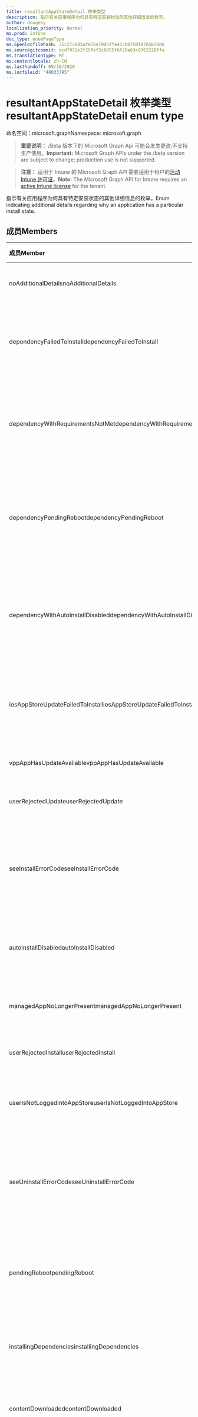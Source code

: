 ```yaml
---
title: resultantAppStateDetail 枚举类型
description: 指示有关应用程序为何具有特定安装状态的其他详细信息的枚举。
author: dougeby
localization_priority: Normal
ms.prod: intune
doc_type: enumPageType
ms.openlocfilehash: 35c27c685afe5be19d5ffe41cb0750f07b5b30d6
ms.sourcegitcommit: acdf972e2f25fef2c6855f6f28a63c0762228ffa
ms.translationtype: MT
ms.contentlocale: zh-CN
ms.lasthandoff: 09/18/2020
ms.locfileid: "48033795"
---
```

# <a name="resultantappstatedetail-enum-type"></a><span data-ttu-id="ffab7-103">resultantAppStateDetail 枚举类型</span><span class="sxs-lookup"><span data-stu-id="ffab7-103">resultantAppStateDetail enum type</span></span>

<span data-ttu-id="ffab7-104">命名空间：microsoft.graph</span><span class="sxs-lookup"><span data-stu-id="ffab7-104">Namespace: microsoft.graph</span></span>

> <span data-ttu-id="ffab7-105">**重要说明：** /Beta 版本下的 Microsoft Graph Api 可能会发生更改;不支持生产使用。</span><span class="sxs-lookup"><span data-stu-id="ffab7-105">**Important:** Microsoft Graph APIs under the /beta version are subject to change; production use is not supported.</span></span>

> <span data-ttu-id="ffab7-106">**注意：** 适用于 Intune 的 Microsoft Graph API 需要适用于租户的[活动 Intune 许可证](https://go.microsoft.com/fwlink/?linkid=839381)。</span><span class="sxs-lookup"><span data-stu-id="ffab7-106">**Note:** The Microsoft Graph API for Intune requires an [active Intune license](https://go.microsoft.com/fwlink/?linkid=839381) for the tenant.</span></span>

<span data-ttu-id="ffab7-107">指示有关应用程序为何具有特定安装状态的其他详细信息的枚举。</span><span class="sxs-lookup"><span data-stu-id="ffab7-107">Enum indicating additional details regarding why an application has a particular install state.</span></span>

## <a name="members"></a><span data-ttu-id="ffab7-108">成员</span><span class="sxs-lookup"><span data-stu-id="ffab7-108">Members</span></span>
|<span data-ttu-id="ffab7-109">成员</span><span class="sxs-lookup"><span data-stu-id="ffab7-109">Member</span></span>|<span data-ttu-id="ffab7-110">值</span><span class="sxs-lookup"><span data-stu-id="ffab7-110">Value</span></span>|<span data-ttu-id="ffab7-111">说明</span><span class="sxs-lookup"><span data-stu-id="ffab7-111">Description</span></span>|
|:---|:---|:---|
|<span data-ttu-id="ffab7-112">noAdditionalDetails</span><span class="sxs-lookup"><span data-stu-id="ffab7-112">noAdditionalDetails</span></span>|<span data-ttu-id="ffab7-113">0</span><span class="sxs-lookup"><span data-stu-id="ffab7-113">0</span></span>|<span data-ttu-id="ffab7-114">没有可用的其他详细信息。</span><span class="sxs-lookup"><span data-stu-id="ffab7-114">No additional details are available.</span></span>|
|<span data-ttu-id="ffab7-115">dependencyFailedToInstall</span><span class="sxs-lookup"><span data-stu-id="ffab7-115">dependencyFailedToInstall</span></span>|<span data-ttu-id="ffab7-116">1 </span><span class="sxs-lookup"><span data-stu-id="ffab7-116">1</span></span>|<span data-ttu-id="ffab7-117">一个或多个应用程序的依存关系未能安装。</span><span class="sxs-lookup"><span data-stu-id="ffab7-117">One or more of the application's dependencies failed to install.</span></span>|
|<span data-ttu-id="ffab7-118">dependencyWithRequirementsNotMet</span><span class="sxs-lookup"><span data-stu-id="ffab7-118">dependencyWithRequirementsNotMet</span></span>|<span data-ttu-id="ffab7-119">2 </span><span class="sxs-lookup"><span data-stu-id="ffab7-119">2</span></span>|<span data-ttu-id="ffab7-120">一个或多个应用程序的依赖项具有未满足的要求。</span><span class="sxs-lookup"><span data-stu-id="ffab7-120">One or more of the application's dependencies have requirements which are not met.</span></span>|
|<span data-ttu-id="ffab7-121">dependencyPendingReboot</span><span class="sxs-lookup"><span data-stu-id="ffab7-121">dependencyPendingReboot</span></span>|<span data-ttu-id="ffab7-122">3 </span><span class="sxs-lookup"><span data-stu-id="ffab7-122">3</span></span>|<span data-ttu-id="ffab7-123">一个或多个应用程序的依赖项需要重新启动设备才能完成安装。</span><span class="sxs-lookup"><span data-stu-id="ffab7-123">One or more of the application's dependencies require a device reboot to complete installation.</span></span>|
|<span data-ttu-id="ffab7-124">dependencyWithAutoInstallDisabled</span><span class="sxs-lookup"><span data-stu-id="ffab7-124">dependencyWithAutoInstallDisabled</span></span>|<span data-ttu-id="ffab7-125">4 </span><span class="sxs-lookup"><span data-stu-id="ffab7-125">4</span></span>|<span data-ttu-id="ffab7-126">一个或多个应用程序的依赖项配置为不自动安装。</span><span class="sxs-lookup"><span data-stu-id="ffab7-126">One or more of the application's dependencies are configured to not automatically install.</span></span>|
|<span data-ttu-id="ffab7-127">iosAppStoreUpdateFailedToInstall</span><span class="sxs-lookup"><span data-stu-id="ffab7-127">iosAppStoreUpdateFailedToInstall</span></span>|<span data-ttu-id="ffab7-128">1000</span><span class="sxs-lookup"><span data-stu-id="ffab7-128">1000</span></span>|<span data-ttu-id="ffab7-129">最新版本的应用程序无法从早期版本进行更新。</span><span class="sxs-lookup"><span data-stu-id="ffab7-129">The latest version of the app failed to update from an earlier version.</span></span>|
|<span data-ttu-id="ffab7-130">vppAppHasUpdateAvailable</span><span class="sxs-lookup"><span data-stu-id="ffab7-130">vppAppHasUpdateAvailable</span></span>|<span data-ttu-id="ffab7-131">1001</span><span class="sxs-lookup"><span data-stu-id="ffab7-131">1001</span></span>|<span data-ttu-id="ffab7-132">有可用的更新。</span><span class="sxs-lookup"><span data-stu-id="ffab7-132">An update is available.</span></span>|
|<span data-ttu-id="ffab7-133">userRejectedUpdate</span><span class="sxs-lookup"><span data-stu-id="ffab7-133">userRejectedUpdate</span></span>|<span data-ttu-id="ffab7-134">1002</span><span class="sxs-lookup"><span data-stu-id="ffab7-134">1002</span></span>|<span data-ttu-id="ffab7-135">用户拒绝了应用更新。</span><span class="sxs-lookup"><span data-stu-id="ffab7-135">The user rejected the app update.</span></span> |
|<span data-ttu-id="ffab7-136">seeInstallErrorCode</span><span class="sxs-lookup"><span data-stu-id="ffab7-136">seeInstallErrorCode</span></span>|<span data-ttu-id="ffab7-137">2000</span><span class="sxs-lookup"><span data-stu-id="ffab7-137">2000</span></span>|<span data-ttu-id="ffab7-138">应用程序安装失败。</span><span class="sxs-lookup"><span data-stu-id="ffab7-138">Application failed to install.</span></span> <span data-ttu-id="ffab7-139">有关更多详细信息，请参阅错误代码属性。</span><span class="sxs-lookup"><span data-stu-id="ffab7-139">See error code property for more details.</span></span>|
|<span data-ttu-id="ffab7-140">autoInstallDisabled</span><span class="sxs-lookup"><span data-stu-id="ffab7-140">autoInstallDisabled</span></span>|<span data-ttu-id="ffab7-141">3000</span><span class="sxs-lookup"><span data-stu-id="ffab7-141">3000</span></span>|<span data-ttu-id="ffab7-142">将应用程序配置为不会自动安装。</span><span class="sxs-lookup"><span data-stu-id="ffab7-142">Application is configured to not be automatically installed.</span></span>|
|<span data-ttu-id="ffab7-143">managedAppNoLongerPresent</span><span class="sxs-lookup"><span data-stu-id="ffab7-143">managedAppNoLongerPresent</span></span>|<span data-ttu-id="ffab7-144">3001</span><span class="sxs-lookup"><span data-stu-id="ffab7-144">3001</span></span>|<span data-ttu-id="ffab7-145">应用程序已管理，但不再安装。</span><span class="sxs-lookup"><span data-stu-id="ffab7-145">The app is managed but no longer installed.</span></span>|
|<span data-ttu-id="ffab7-146">userRejectedInstall</span><span class="sxs-lookup"><span data-stu-id="ffab7-146">userRejectedInstall</span></span>|<span data-ttu-id="ffab7-147">3002</span><span class="sxs-lookup"><span data-stu-id="ffab7-147">3002</span></span>|<span data-ttu-id="ffab7-148">用户拒绝了应用安装。</span><span class="sxs-lookup"><span data-stu-id="ffab7-148">The user rejected the app install.</span></span>|
|<span data-ttu-id="ffab7-149">userIsNotLoggedIntoAppStore</span><span class="sxs-lookup"><span data-stu-id="ffab7-149">userIsNotLoggedIntoAppStore</span></span>|<span data-ttu-id="ffab7-150">3003</span><span class="sxs-lookup"><span data-stu-id="ffab7-150">3003</span></span>|<span data-ttu-id="ffab7-151">用户必须登录到应用商店才能安装应用。</span><span class="sxs-lookup"><span data-stu-id="ffab7-151">The user must log into the App Store to install app.</span></span>|
|<span data-ttu-id="ffab7-152">seeUninstallErrorCode</span><span class="sxs-lookup"><span data-stu-id="ffab7-152">seeUninstallErrorCode</span></span>|<span data-ttu-id="ffab7-153">4000</span><span class="sxs-lookup"><span data-stu-id="ffab7-153">4000</span></span>|<span data-ttu-id="ffab7-154">应用程序卸载失败。</span><span class="sxs-lookup"><span data-stu-id="ffab7-154">Application failed to uninstall.</span></span> <span data-ttu-id="ffab7-155">有关更多详细信息，请参阅错误代码属性。</span><span class="sxs-lookup"><span data-stu-id="ffab7-155">See error code property for more details.</span></span>|
|<span data-ttu-id="ffab7-156">pendingReboot</span><span class="sxs-lookup"><span data-stu-id="ffab7-156">pendingReboot</span></span>|<span data-ttu-id="ffab7-157">5000</span><span class="sxs-lookup"><span data-stu-id="ffab7-157">5000</span></span>|<span data-ttu-id="ffab7-158">必须重新启动设备才能完成应用程序的安装。</span><span class="sxs-lookup"><span data-stu-id="ffab7-158">Device must be rebooted to complete installation of the application.</span></span>|
|<span data-ttu-id="ffab7-159">installingDependencies</span><span class="sxs-lookup"><span data-stu-id="ffab7-159">installingDependencies</span></span>|<span data-ttu-id="ffab7-160">5001</span><span class="sxs-lookup"><span data-stu-id="ffab7-160">5001</span></span>|<span data-ttu-id="ffab7-161">一个或多个应用程序的依赖项正在安装。</span><span class="sxs-lookup"><span data-stu-id="ffab7-161">One or more of the application's dependencies are installing.</span></span>|
|<span data-ttu-id="ffab7-162">contentDownloaded</span><span class="sxs-lookup"><span data-stu-id="ffab7-162">contentDownloaded</span></span>|<span data-ttu-id="ffab7-163">5002</span><span class="sxs-lookup"><span data-stu-id="ffab7-163">5002</span></span>|<span data-ttu-id="ffab7-164">将应用程序内容下载到设备。</span><span class="sxs-lookup"><span data-stu-id="ffab7-164">Application content was downloaded to the device.</span></span>|
|<span data-ttu-id="ffab7-165">powerShellScriptRequirementNotMet</span><span class="sxs-lookup"><span data-stu-id="ffab7-165">powerShellScriptRequirementNotMet</span></span>|<span data-ttu-id="ffab7-166">-1013</span><span class="sxs-lookup"><span data-stu-id="ffab7-166">-1013</span></span>|<span data-ttu-id="ffab7-167">不满足 PowerShell 脚本要求规则</span><span class="sxs-lookup"><span data-stu-id="ffab7-167">PowerShell script requirement rule is not met</span></span>|
|<span data-ttu-id="ffab7-168">registryRequirementNotMet</span><span class="sxs-lookup"><span data-stu-id="ffab7-168">registryRequirementNotMet</span></span>|<span data-ttu-id="ffab7-169">-1012</span><span class="sxs-lookup"><span data-stu-id="ffab7-169">-1012</span></span>|<span data-ttu-id="ffab7-170">不符合注册表要求规则</span><span class="sxs-lookup"><span data-stu-id="ffab7-170">Registry requirement rule is not met</span></span>|
|<span data-ttu-id="ffab7-171">fileSystemRequirementNotMet</span><span class="sxs-lookup"><span data-stu-id="ffab7-171">fileSystemRequirementNotMet</span></span>|<span data-ttu-id="ffab7-172">-1011</span><span class="sxs-lookup"><span data-stu-id="ffab7-172">-1011</span></span>|<span data-ttu-id="ffab7-173">不符合文件系统要求规则</span><span class="sxs-lookup"><span data-stu-id="ffab7-173">File system requirement rule is not met</span></span>|
|<span data-ttu-id="ffab7-174">platformNotApplicable</span><span class="sxs-lookup"><span data-stu-id="ffab7-174">platformNotApplicable</span></span>|<span data-ttu-id="ffab7-175">-1006</span><span class="sxs-lookup"><span data-stu-id="ffab7-175">-1006</span></span>|<span data-ttu-id="ffab7-176">应用程序不适用于此平台。</span><span class="sxs-lookup"><span data-stu-id="ffab7-176">Application is not applicable to this platform.</span></span> <span data-ttu-id="ffab7-177"> (，例如，面向 IOS) 的 Android 应用程序</span><span class="sxs-lookup"><span data-stu-id="ffab7-177">(e.g. Android app targeted to IOS)</span></span>|
|<span data-ttu-id="ffab7-178">minimumCpuSpeedNotMet</span><span class="sxs-lookup"><span data-stu-id="ffab7-178">minimumCpuSpeedNotMet</span></span>|<span data-ttu-id="ffab7-179">-1005</span><span class="sxs-lookup"><span data-stu-id="ffab7-179">-1005</span></span>|<span data-ttu-id="ffab7-180">目标设备上的 CPU 速度小于配置的最小值。</span><span class="sxs-lookup"><span data-stu-id="ffab7-180">CPU speed on the target device is less than the configured minimum.</span></span>|
|<span data-ttu-id="ffab7-181">minimumLogicalProcessorCountNotMet</span><span class="sxs-lookup"><span data-stu-id="ffab7-181">minimumLogicalProcessorCountNotMet</span></span>|<span data-ttu-id="ffab7-182">-1004</span><span class="sxs-lookup"><span data-stu-id="ffab7-182">-1004</span></span>|<span data-ttu-id="ffab7-183">目标设备上的逻辑处理器计数小于配置的最小值。</span><span class="sxs-lookup"><span data-stu-id="ffab7-183">Count of logical processors on the target device is less than the configured minimum.</span></span>|
|<span data-ttu-id="ffab7-184">minimumPhysicalMemoryNotMet</span><span class="sxs-lookup"><span data-stu-id="ffab7-184">minimumPhysicalMemoryNotMet</span></span>|<span data-ttu-id="ffab7-185">-1003</span><span class="sxs-lookup"><span data-stu-id="ffab7-185">-1003</span></span>|<span data-ttu-id="ffab7-186">目标设备上的 RAM 量小于配置的最小值。</span><span class="sxs-lookup"><span data-stu-id="ffab7-186">Amount of RAM on the target device is less than the configured minimum.</span></span>|
|<span data-ttu-id="ffab7-187">minimumOsVersionNotMet</span><span class="sxs-lookup"><span data-stu-id="ffab7-187">minimumOsVersionNotMet</span></span>|<span data-ttu-id="ffab7-188">-1002</span><span class="sxs-lookup"><span data-stu-id="ffab7-188">-1002</span></span>|<span data-ttu-id="ffab7-189">目标设备上的 OS 版本小于配置的最小值。</span><span class="sxs-lookup"><span data-stu-id="ffab7-189">OS version on the target device is less than the configured minimum.</span></span>|
|<span data-ttu-id="ffab7-190">minimumDiskSpaceNotMet</span><span class="sxs-lookup"><span data-stu-id="ffab7-190">minimumDiskSpaceNotMet</span></span>|<span data-ttu-id="ffab7-191">-1001</span><span class="sxs-lookup"><span data-stu-id="ffab7-191">-1001</span></span>|<span data-ttu-id="ffab7-192">目标设备上的可用磁盘空间小于配置的最小值。</span><span class="sxs-lookup"><span data-stu-id="ffab7-192">Available disk space on the target device is less than the configured minimum.</span></span>|
|<span data-ttu-id="ffab7-193">processorArchitectureNotApplicable</span><span class="sxs-lookup"><span data-stu-id="ffab7-193">processorArchitectureNotApplicable</span></span>|<span data-ttu-id="ffab7-194">-1000</span><span class="sxs-lookup"><span data-stu-id="ffab7-194">-1000</span></span>|<span data-ttu-id="ffab7-195">设备体系结构 (例如，x86/amd64) 不适用于应用程序。</span><span class="sxs-lookup"><span data-stu-id="ffab7-195">Device architecture (e.g. x86/amd64) is not applicable for the application.</span></span>|






